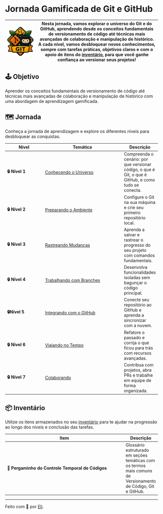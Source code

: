 # Jornada Gamificada de Git e GitHub

| ![](.gitbook/assets/git-github.png) | Nesta jornada, vamos explorar o **universo do Git e do GitHub**, aprendendo desde os conceitos fundamentais de **versionamento de código** até técnicas mais avançadas de **colaboração e manipulação de histórico**. A cada nível, vamos desbloquear novos conhecimentos, sempre com tarefas práticas, objetivos claros e com o apoio de itens do [inventário](inventario/pergaminho-do-controle-temporal-de-codigos.md), para que você ganhe confiança ao versionar seus projetos! |
| ----------------------------------- | ------------------------------------------------------------------------------------------------------------------------------------------------------------------------------------------------------------------------------------------------------------------------------------------------------------------------------------------------------------------------------------------------------------------------------------------------------------------------------------ |

## 🕹️ Objetivo

Aprender os conceitos fundamentais de versionamento de código até técnicas mais avançadas de colaboração e manipulação de histórico com uma abordagem de aprendizagem gamificada.

## 🗺️ Jornada

Conheça a jornada de aprendizagem e explore os diferentes níveis para desbloquear as conquistas.

<table><thead><tr><th width="128">Nível</th><th width="282">Temática</th><th>Descrição</th></tr></thead><tbody><tr><td><strong>🔒 Nível 1</strong></td><td><a href="nivel-1-conhecendo-o-universo/o-que-e-versionamento-de-codigo.md">Conhecendo o Universo</a></td><td>Compreenda o cenário: por que versionar código, o que é Git, o que é GitHub, e como tudo se conecta.</td></tr><tr><td><strong>🔒 Nível 2</strong></td><td><a href="nivel-2-preparando-o-ambiente/instalando-o-git.md">Preparando o Ambiente</a></td><td>Configure o Git na sua máquina e crie seu primeiro repositório local.</td></tr><tr><td><strong>🔒 Nível 3</strong></td><td><a href="nivel-3-rastreando-mudancas/entendendo-commits-e-status.md">Rastreando Mudanças</a></td><td>Aprenda a salvar e rastrear o progresso do seu projeto com comandos fundamentais.</td></tr><tr><td><strong>🔒 Nível 4</strong> </td><td><a href="nivel-4-trabalhando-com-branches/criando-uma-nova-branch.md">Trabalhando com Branches</a></td><td>Desenvolva funcionalidades isoladas sem bagunçar o código principal.</td></tr><tr><td><strong>🔒Nível 5</strong></td><td><a href="nivel-5-integrando-com-github/conectando-seu-repositorio-local-ao-github.md">Integrando com o GitHub</a></td><td>Conecte seu repositório ao GitHub e aprenda a sincronizar com a nuvem.</td></tr><tr><td><strong>🔒 Nível 6</strong></td><td><a href="nivel-6-viajando-no-tempo/alterando-a-mensagem-de-um-commit.md">Viajando no Tempo</a></td><td>Refatore o passado e corrija o que ficou para trás com recursos avançadas.</td></tr><tr><td><strong>🔒 Nível 7</strong></td><td><a href="nivel-7-colaborando/criando-um-pull-request.md">Colaborando</a></td><td>Contribua com projetos, abra PRs e trabalhe em equipe de forma organizada.</td></tr></tbody></table>

## 📦 Inventário

Utilize os itens armazenados no seu [inventário](inventario/pergaminho-do-controle-temporal-de-codigos.md) para te ajudar na progressão ao longo dos níveis e conclusão das tarefas.

<table><thead><tr><th width="410">Item</th><th>Descrição</th></tr></thead><tbody><tr><td>📜 <strong>Pergaminho do Controle Temporal de Códigos</strong></td><td>Glossário estruturado em seções temáticas com os termos mais comuns de Versionamento de Código, Git e GitHub.</td></tr></tbody></table>

***

Feito com 💛 por [Eli](https://github.com/elidianaandrade).
